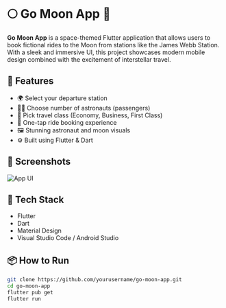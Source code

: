 # 🌕 Go Moon App 🚀

**Go Moon App** is a space-themed Flutter application that allows users to book fictional rides to the Moon from stations like the James Webb Station. With a sleek and immersive UI, this project showcases modern mobile design combined with the excitement of interstellar travel.

## 🚀 Features

- 🌍 Select your departure station
- 🧑‍🚀 Choose number of astronauts (passengers)
- 🛫 Pick travel class (Economy, Business, First Class)
- 📲 One-tap ride booking experience
- 🖼️ Stunning astronaut and moon visuals
- ⚙️ Built using Flutter & Dart

## 📱 Screenshots

![App UI](screenshot.jpg) <!-- Replace with actual path to your screenshot -->

## 🧰 Tech Stack

- Flutter
- Dart
- Material Design
- Visual Studio Code / Android Studio

## 📦 How to Run

```bash
git clone https://github.com/yourusername/go-moon-app.git
cd go-moon-app
flutter pub get
flutter run
